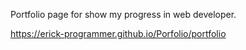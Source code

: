 Portfolio page for show my progress in web developer.

https://erick-programmer.github.io/Porfolio/portfolio